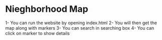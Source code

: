 Nieghborhood Map
===============================
1- You can run the website by opening index.html
2- You will then get the map along with markers
3- You can search in searching box
4- You can click on marker to show details
